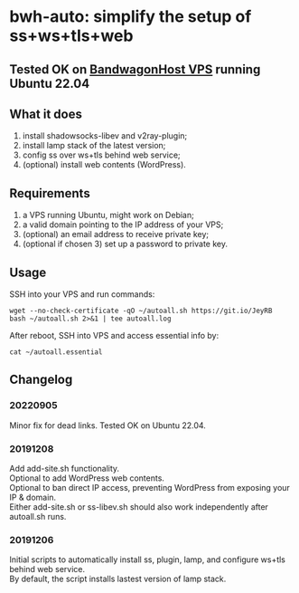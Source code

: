 # bwh-auto: simplify the setup of ss+ws+tls+web

## Tested OK on [BandwagonHost VPS](https://tinyurl.com/y4v2rl2u) running Ubuntu 22.04

## What it does

1) install shadowsocks-libev and v2ray-plugin;
2) install lamp stack of the latest version;
3) config ss over ws+tls behind web service;
4) (optional) install web contents (WordPress).

## Requirements

1) a VPS running Ubuntu, might work on Debian;
2) a valid domain pointing to the IP address of your VPS;
3) (optional) an email address to receive private key;
4) (optional if chosen 3) set up a password to private key.

## Usage

SSH into your VPS and run commands:  

```
wget --no-check-certificate -qO ~/autoall.sh https://git.io/JeyRB
bash ~/autoall.sh 2>&1 | tee autoall.log
```
After reboot, SSH into VPS and access essential info by:  

```
cat ~/autoall.essential
```

## Changelog

### 20220905

Minor fix for dead links. Tested OK on Ubuntu 22.04.

### 20191208

Add add-site.sh functionality.  
Optional to add WordPress web contents.  
Optional to ban direct IP access, preventing WordPress from exposing your IP & domain.  
Either add-site.sh or ss-libev.sh should also work independently after autoall.sh runs.

### 20191206

Initial scripts to automatically install ss, plugin, lamp, and configure ws+tls behind web service.  
By default, the script installs lastest version of lamp stack.
